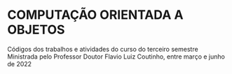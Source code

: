 # COMPUTAÇÃO ORIENTADA A OBJETOS

Códigos dos trabalhos e atividades do curso do terceiro semestre  
Ministrada pelo Professor Doutor Flavio Luiz Coutinho, entre março e junho de 2022
